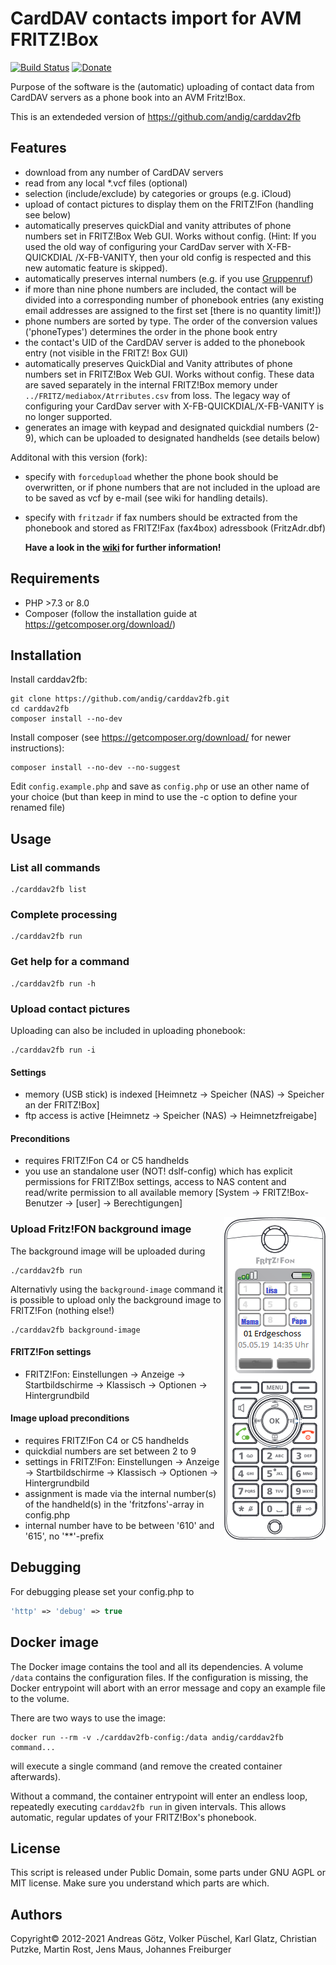 # CardDAV contacts import for AVM FRITZ!Box

[![Build Status](https://travis-ci.org/andig/carddav2fb.svg?branch=master)](https://travis-ci.org/andig/carddav2fb) [![Donate](https://img.shields.io/badge/Donate-PayPal-green.svg)](https://www.paypal.com/cgi-bin/webscr?cmd=_s-xclick&hosted_button_id=BB3W3WH7GVSNW)

Purpose of the software is the (automatic) uploading of contact data from CardDAV servers as a phone book into an AVM Fritz!Box.

This is an extendeded version of https://github.com/andig/carddav2fb

## Features

* download from any number of CardDAV servers
* read from any local *.vcf files (optional)
* selection (include/exclude) by categories or groups (e.g. iCloud)
* upload of contact pictures to display them on the FRITZ!Fon (handling see below)
* automatically preserves quickDial and vanity attributes of phone numbers
  set in FRITZ!Box Web GUI. Works without config. (Hint: If you used the
  old way of configuring your CardDav server with X-FB-QUICKDIAL /X-FB-VANITY, then your old config is respected and this new automatic feature is skipped).
* automatically preserves internal numbers (e.g. if you use [Gruppenruf](https://avm.de/service/fritzbox/fritzbox-7490/wissensdatenbank/publication/show/1148_Interne-Rufgruppe-in-FRITZ-Box-einrichten-Gruppenruf/))
* if more than nine phone numbers are included, the contact will be divided into a corresponding number of phonebook entries (any existing email addresses are assigned to the first set [there is no quantity limit!])
* phone numbers are sorted by type. The order of the conversion values ('phoneTypes') determines the order in the phone book entry
* the contact's UID of the CardDAV server is added to the phonebook entry (not visible in the FRITZ! Box GUI)
* automatically preserves QuickDial and Vanity attributes of phone numbers set in FRITZ!Box Web GUI. Works without config. These data are saved separately in the internal FRITZ!Box memory under `../FRITZ/mediabox/Atrributes.csv` from loss. The legacy way of configuring your CardDav server with X-FB-QUICKDIAL/X-FB-VANITY is no longer supported.
* generates an image with keypad and designated quickdial numbers (2-9), which can be uploaded to designated handhelds (see details below)

Additonal with this version (fork):

* specify with `forcedupload` whether the phone book should be overwritten, or if phone numbers that are not included in the upload are to be saved as vcf by e-mail (see wiki for handling details).
* specify with `fritzadr` if fax numbers should be extracted from the phonebook and stored as FRITZ!Fax (fax4box) adressbook (FritzAdr.dbf)

  **Have a look in the [wiki](https://github.com/BlackSenator/carddav2fb/wiki) for further information!**

## Requirements

* PHP >7.3 or 8.0
* Composer (follow the installation guide at https://getcomposer.org/download/)

## Installation

Install carddav2fb:

```console
git clone https://github.com/andig/carddav2fb.git
cd carddav2fb
composer install --no-dev
```

Install composer (see https://getcomposer.org/download/ for newer instructions):

```console
composer install --no-dev --no-suggest
```

Edit `config.example.php` and save as `config.php` or use an other name of your choice (but than keep in mind to use the -c option to define your renamed file)

## Usage

### List all commands

```console
./carddav2fb list
```

### Complete processing

```console
./carddav2fb run
```

### Get help for a command

```console
./carddav2fb run -h
```

### Upload contact pictures

Uploading can also be included in uploading phonebook:

```console
./carddav2fb run -i
```

#### Settings

* memory (USB stick) is indexed [Heimnetz -> Speicher (NAS) -> Speicher an der FRITZ!Box]
* ftp access is active [Heimnetz -> Speicher (NAS) -> Heimnetzfreigabe]

#### Preconditions

* requires FRITZ!Fon C4 or C5 handhelds
* you use an standalone user (NOT! dslf-config) which has explicit permissions for FRITZ!Box settings, access to NAS content and read/write permission to all available memory [System -> FRITZ!Box-Benutzer -> [user] -> Berechtigungen]

<img align="right" src="assets/fritzfon.png"/>

### Upload Fritz!FON background image

The background image will be uploaded during

```console
./carddav2fb run
```

Alternativly using the `background-image` command it is possible to upload only the background image to FRITZ!Fon (nothing else!)

```console
./carddav2fb background-image
```

#### FRITZ!Fon settings

* FRITZ!Fon: Einstellungen -> Anzeige -> Startbildschirme -> Klassisch -> Optionen -> Hintergrundbild

#### Image upload preconditions

* requires FRITZ!Fon C4 or C5 handhelds
* quickdial numbers are set between 2 to 9
* settings in FRITZ!Fon: Einstellungen -> Anzeige -> Startbildschirme -> Klassisch -> Optionen -> Hintergrundbild
* assignment is made via the internal number(s) of the handheld(s) in the 'fritzfons'-array in config.php
* internal number have to be between '610' and '615', no '**'-prefix

## Debugging

For debugging please set your config.php to

```php
'http' => 'debug' => true
```

## Docker image

The Docker image contains the tool and all its dependencies. A volume
`/data` contains the configuration files. If the configuration is
missing, the Docker entrypoint will abort with an error message and copy
an example file to the volume.

There are two ways to use the image:

```console
docker run --rm -v ./carddav2fb-config:/data andig/carddav2fb command...
```

will execute a single command (and remove the created container
afterwards).

Without a command, the container entrypoint will enter an endless loop,
repeatedly executing `carddav2fb run` in given intervals. This allows
automatic, regular updates of your FRITZ!Box's phonebook.

## License

This script is released under Public Domain, some parts under GNU AGPL or MIT license. Make sure you understand which parts are which.

## Authors

Copyright© 2012-2021 Andreas Götz, Volker Püschel, Karl Glatz, Christian Putzke, Martin Rost, Jens Maus, Johannes Freiburger
